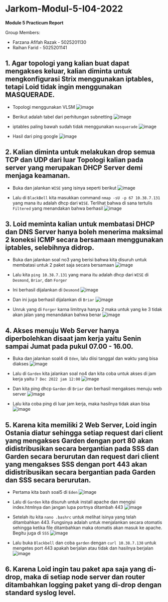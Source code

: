 # Jarkom-Modul-5-I04-2022

**Module 5 Practicum Report**

Group Members:

+ Farzana Afifah Razak - 5025201130
+ Raihan Farid - 5025201141


## 1. Agar topologi yang kalian buat dapat mengakses keluar, kalian diminta untuk mengkonfigurasi Strix menggunakan iptables, tetapi Loid tidak ingin menggunakan MASQUERADE.

- Topologi menggunakan VLSM 
![image](https://user-images.githubusercontent.com/81352414/206863677-f1d9c123-5316-4bff-9e38-c8361656c2f1.png)

- Berikut adalah tabel dari perhitungan subnetting
![image](https://user-images.githubusercontent.com/81352414/206863724-1787f0f9-f8d8-419d-bdf8-46b9c190a957.png)

- iptables paling bawah sudah tidak menggunakan ```masquerade```
![image](https://user-images.githubusercontent.com/81352414/206863811-d9949d04-e431-448e-a321-73b436df8039.png)

- Hasil dari ping google
![image](https://user-images.githubusercontent.com/81352414/206863828-bb2aa23b-9a82-4418-8bab-9e043f4e7583.png)

## 2. Kalian diminta untuk melakukan drop semua TCP dan UDP dari luar Topologi kalian pada server yang merupakan DHCP Server demi menjaga keamanan.

- Buka dan jalankan ```WISE``` yang isinya seperti berikut
![image](https://user-images.githubusercontent.com/81352414/206863936-2b8c3681-8438-4091-8f26-55e8aa1c35c0.png)

- Lalu di ```BlackBell``` kita masukkan command ```nmap -sU -p 67 10.38.7.131``` yang mana itu adalah dhcp dari ```WISE```. Terlihat bahwa di sana tertulis ```Filtered``` yang menandakan bahwa berhasil
![image](https://user-images.githubusercontent.com/81352414/206864008-119637dd-6d13-44d0-9162-2aa8e6f9ea87.png)

## 3. Loid meminta kalian untuk membatasi DHCP dan DNS Server hanya boleh menerima maksimal 2 koneksi ICMP secara bersamaan menggunakan iptables, selebihnya didrop.

- Buka dan jalankan soal no3 yang berisi bahwa kita disuruh untuk membatasi untuk 2 paket saja secara bersamaan
![image](https://user-images.githubusercontent.com/81352414/206864114-132512d8-5340-4b1b-91e7-acd07d9325f0.png)

- Lalu kita ```ping 10.38.7.131``` yang mana itu adalah dhcp dari ```WISE``` di ```Desmond```, ```Briar```, dan ```Forger```

- Ini berhasil dijalankan di ```Desmond``` 
![image](https://user-images.githubusercontent.com/81352414/206864197-fed814f5-6cd9-4f8d-a5ea-d64faeb1f187.png)
 
 - Dan ini juga berhasil dijalankan di   ```Briar```
 ![image](https://user-images.githubusercontent.com/81352414/206864237-6c9f16e5-c5e0-4649-8c6c-239d0676ac54.png)

- Unruk yang di ```Forger``` karna limitnya hanya 2 maka untuk yang ke 3 tidak akan jalan yang menandakan bahwa benar
![image](https://user-images.githubusercontent.com/81352414/206864304-e67bebef-31f2-454b-9804-f6af76249dc1.png)

## 4. Akses menuju Web Server hanya diperbolehkan disaat jam kerja yaitu Senin sampai Jumat pada pukul 07.00 - 16.00.

- Buka dan jalankan soal4 di ```Eden```, lalu diisi tanggal dan waktu yang bisa diakses
![image](https://user-images.githubusercontent.com/81352414/206864446-e3d3fa86-a516-47c5-892f-8c23ef45eb59.png)

- Lalu di ```Garden``` kita jalankan soal no4 dan kita coba untuk akses di jam kerja yaitu ```7 Dec 2022 jam 12:00```
![image](https://user-images.githubusercontent.com/81352414/206864513-823c52e4-a5bc-420c-9145-3e40bfc2ba5a.png)

- Dan kita ping dhcp ```Garden``` di ```Briar``` dan berhasil mengakses menuju web server
![image](https://user-images.githubusercontent.com/81352414/206864557-2aad93d4-5d88-4b5c-810b-c168de48069d.png)

- Lalu kita coba ping di luar jam kerja, maka hasilnya tidak akan bisa
![image](https://user-images.githubusercontent.com/81352414/206864594-cab15f60-0fc5-4665-b970-990bbb3913cb.png)

## 5. Karena kita memiliki 2 Web Server, Loid ingin Ostania diatur sehingga setiap request dari client yang mengakses Garden dengan port 80 akan didistribusikan secara bergantian pada SSS dan Garden secara berurutan dan request dari client yang mengakses SSS dengan port 443 akan didistribusikan secara bergantian pada Garden dan SSS secara berurutan.

- Pertama kita bash soal5 di ```Eden```
![image](https://user-images.githubusercontent.com/81352414/206864634-1809f800-ffa8-4694-9bdc-16a3b5fd05ce.png)

- Lalu di ```Garden``` kita disuruh untuk install apache dan mengisi index.htmlnya dan jangan lupa portnya ditambah 443
![image](https://user-images.githubusercontent.com/81352414/206864683-1af94c3b-70d3-4db7-8c37-bb0e09f21266.png)

- Setelah itu kita ```nano .bashrc``` untuk melihat isinya yang telah ditambahkan 443. Fungsinya adalah untuk menjalankan secara otomatis sehingga ketika file ditambahkan maka otomatis akan masuk ke apache. Begitu juga di ```SSS```
![image](https://user-images.githubusercontent.com/81352414/206864736-d3a45c30-6acf-4149-b2ab-aad7585ec766.png)

- Lalu buka ```Blackbell``` dan coba ```garden``` dengan ```curl 10.38.7.138``` untuk mengetes port 443 apakah berjalan atau tidak dan hasilnya berjalan 
![image](https://user-images.githubusercontent.com/81352414/206864905-bf956159-388c-4b6e-98cd-c628ef5cf9d3.png)

## 6. Karena Loid ingin tau paket apa saja yang di-drop, maka di setiap node server dan router ditambahkan logging paket yang di-drop dengan standard syslog level.
